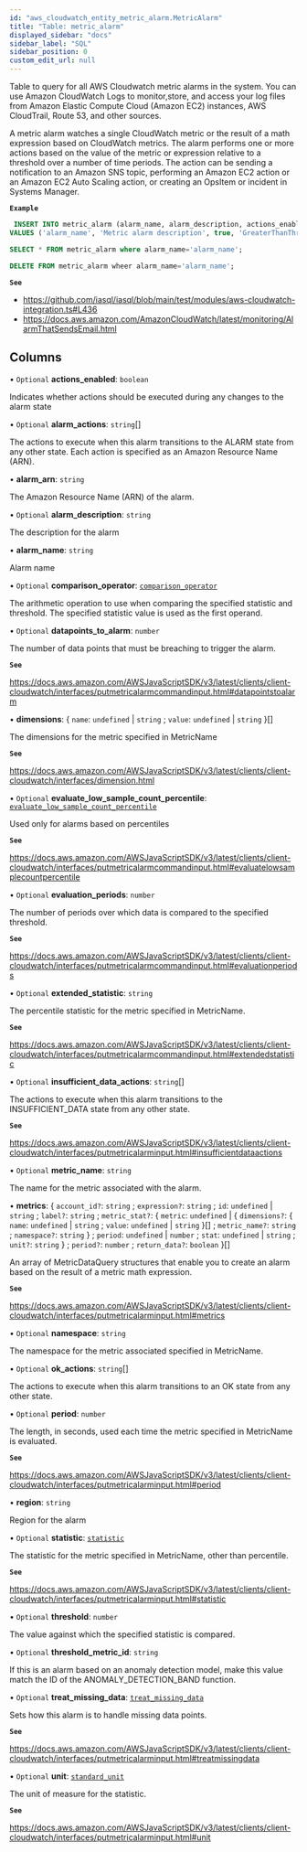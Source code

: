 ```yaml
---
id: "aws_cloudwatch_entity_metric_alarm.MetricAlarm"
title: "Table: metric_alarm"
displayed_sidebar: "docs"
sidebar_label: "SQL"
sidebar_position: 0
custom_edit_url: null
---
```


Table to query for all AWS Cloudwatch metric alarms in the system.
You can use Amazon CloudWatch Logs to monitor,store, and access your log files
from Amazon Elastic Compute Cloud (Amazon EC2) instances,
AWS CloudTrail, Route 53, and other sources.

A metric alarm watches a single CloudWatch metric or the result of a math expression
based on CloudWatch metrics. The alarm performs one or more actions based on the
value of the metric or expression relative to a threshold over a number of time periods.
The action can be sending a notification to an Amazon SNS topic, performing an Amazon EC2
action or an Amazon EC2 Auto Scaling action, or creating an OpsItem or incident in Systems Manager.

**`Example`**

```sql TheButton[Manage a CloudWatch Metric alarm entry]="Manage a CloudWatch Metric alarm entry"
 INSERT INTO metric_alarm (alarm_name, alarm_description, actions_enabled, comparison_operator, datapoints_to_alarm, dimensions, metric_name, namespace, period, statistic, threshold, evaluation_periods)
VALUES ('alarm_name', 'Metric alarm description', true, 'GreaterThanThreshold', 1, '[{"Name": "InstanceId", "Value": "test"}]', 'CPUUtilization', 'AWS/EC2', 60, 'Average', 10, 1);

SELECT * FROM metric_alarm where alarm_name='alarm_name';

DELETE FROM metric_alarm wheer alarm_name='alarm_name';
```

**`See`**

 - https://github.com/iasql/iasql/blob/main/test/modules/aws-cloudwatch-integration.ts#L436
 - https://docs.aws.amazon.com/AmazonCloudWatch/latest/monitoring/AlarmThatSendsEmail.html

## Columns

• `Optional` **actions\_enabled**: `boolean`

Indicates whether actions should be executed during any changes to the alarm state

• `Optional` **alarm\_actions**: `string`[]

The actions to execute when this alarm transitions to the ALARM state from any other state.
Each action is specified as an Amazon Resource Name (ARN).

• **alarm\_arn**: `string`

The Amazon Resource Name (ARN) of the alarm.

• `Optional` **alarm\_description**: `string`

The description for the alarm

• **alarm\_name**: `string`

Alarm name

• `Optional` **comparison\_operator**: [`comparison_operator`](../enums/aws_cloudwatch_entity_metric_alarm.comparisonOperatorEnum.md)

The arithmetic operation to use when comparing the specified statistic and threshold.
The specified statistic value is used as the first operand.

• `Optional` **datapoints\_to\_alarm**: `number`

The number of data points that must be breaching to trigger the alarm.

**`See`**

https://docs.aws.amazon.com/AWSJavaScriptSDK/v3/latest/clients/client-cloudwatch/interfaces/putmetricalarmcommandinput.html#datapointstoalarm

• **dimensions**: { `name`: `undefined` \| `string` ; `value`: `undefined` \| `string`  }[]

The dimensions for the metric specified in MetricName

**`See`**

https://docs.aws.amazon.com/AWSJavaScriptSDK/v3/latest/clients/client-cloudwatch/interfaces/dimension.html

• `Optional` **evaluate\_low\_sample\_count\_percentile**: [`evaluate_low_sample_count_percentile`](../enums/aws_cloudwatch_entity_metric_alarm.evaluateLowSampleCountPercentileEnum.md)

Used only for alarms based on percentiles

**`See`**

https://docs.aws.amazon.com/AWSJavaScriptSDK/v3/latest/clients/client-cloudwatch/interfaces/putmetricalarmcommandinput.html#evaluatelowsamplecountpercentile

• `Optional` **evaluation\_periods**: `number`

The number of periods over which data is compared to the specified threshold.

**`See`**

https://docs.aws.amazon.com/AWSJavaScriptSDK/v3/latest/clients/client-cloudwatch/interfaces/putmetricalarmcommandinput.html#evaluationperiods

• `Optional` **extended\_statistic**: `string`

The percentile statistic for the metric specified in MetricName.

**`See`**

https://docs.aws.amazon.com/AWSJavaScriptSDK/v3/latest/clients/client-cloudwatch/interfaces/putmetricalarmcommandinput.html#extendedstatistic

• `Optional` **insufficient\_data\_actions**: `string`[]

The actions to execute when this alarm transitions to the INSUFFICIENT_DATA state from any other state.

**`See`**

https://docs.aws.amazon.com/AWSJavaScriptSDK/v3/latest/clients/client-cloudwatch/interfaces/putmetricalarminput.html#insufficientdataactions

• `Optional` **metric\_name**: `string`

The name for the metric associated with the alarm.

• **metrics**: { `account_id?`: `string` ; `expression?`: `string` ; `id`: `undefined` \| `string` ; `label?`: `string` ; `metric_stat?`: { `metric`: `undefined` \| { `dimensions?`: { `name`: `undefined` \| `string` ; `value`: `undefined` \| `string`  }[] ; `metric_name?`: `string` ; `namespace?`: `string`  } ; `period`: `undefined` \| `number` ; `stat`: `undefined` \| `string` ; `unit?`: `string`  } ; `period?`: `number` ; `return_data?`: `boolean`  }[]

An array of MetricDataQuery structures that enable you to create an alarm based on the result of a metric math expression.

**`See`**

https://docs.aws.amazon.com/AWSJavaScriptSDK/v3/latest/clients/client-cloudwatch/interfaces/putmetricalarminput.html#metrics

• `Optional` **namespace**: `string`

The namespace for the metric associated specified in MetricName.

• `Optional` **ok\_actions**: `string`[]

The actions to execute when this alarm transitions to an OK state from any other state.

• `Optional` **period**: `number`

The length, in seconds, used each time the metric specified in MetricName is evaluated.

**`See`**

https://docs.aws.amazon.com/AWSJavaScriptSDK/v3/latest/clients/client-cloudwatch/interfaces/putmetricalarminput.html#period

• **region**: `string`

Region for the alarm

• `Optional` **statistic**: [`statistic`](../enums/aws_cloudwatch_entity_metric_alarm.statisticEnum.md)

The statistic for the metric specified in MetricName, other than percentile.

**`See`**

https://docs.aws.amazon.com/AWSJavaScriptSDK/v3/latest/clients/client-cloudwatch/interfaces/putmetricalarminput.html#statistic

• `Optional` **threshold**: `number`

The value against which the specified statistic is compared.

• `Optional` **threshold\_metric\_id**: `string`

If this is an alarm based on an anomaly detection model, make this value match the ID of the ANOMALY_DETECTION_BAND function.

• `Optional` **treat\_missing\_data**: [`treat_missing_data`](../enums/aws_cloudwatch_entity_metric_alarm.treatMissingDataEnum.md)

Sets how this alarm is to handle missing data points.

**`See`**

https://docs.aws.amazon.com/AWSJavaScriptSDK/v3/latest/clients/client-cloudwatch/interfaces/putmetricalarminput.html#treatmissingdata

• `Optional` **unit**: [`standard_unit`](../enums/aws_cloudwatch_entity_metric_alarm.standardUnitEnum.md)

The unit of measure for the statistic.

**`See`**

https://docs.aws.amazon.com/AWSJavaScriptSDK/v3/latest/clients/client-cloudwatch/interfaces/putmetricalarminput.html#unit
